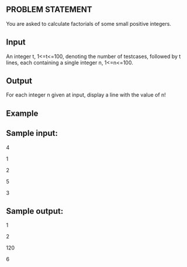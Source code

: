 ## PROBLEM STATEMENT 
You are asked to calculate factorials of some small positive integers.

## Input
An integer t, 1<=t<=100, denoting the number of testcases, followed by t lines, each containing a single integer n, 1<=n<=100.

## Output
For each integer n given at input, display a line with the value of n!

## Example

## Sample input:
4

1

2

5

3

## Sample output:

1

2

120

6
